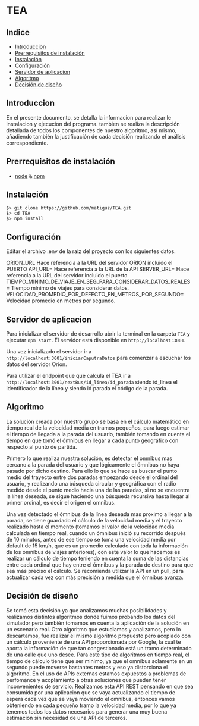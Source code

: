 # TEA

## Indice
* [Introduccion](#introduccion)
* [Prerrequisitos de instalación](#prerrequisitos)
* [Instalación](#instalación)
* [Configuración](#configuración)
* [Servidor de aplicacion](#servidor-aplicacion)
* [Algoritmo](#algoritmo)
* [Decisión de diseño](#decision-de-diseño)



## Introduccion

En el presente documento, se detalla la informacion para realizar le instalacion y ejecucion del programa. tambien se realiza la descripción detallada de todos los componentes de nuestro algoritmo, así mismo, añadiendo también la justificación de cada decisión realizando el análisis correspondiente.

## Prerrequisitos de instalación

* [node](https://nodejs.org/) & [npm](https://www.npmjs.com/#getting-started)

## Instalación

```
$> git clone https://github.com/matiguz/TEA.git
$> cd TEA
$> npm install
```

## Configuración

Editar el archivo .env de la raiz del proyecto con los siguientes datos.

ORION_URL Hace referencia a la URL del servidor ORION incluido el PUERTO
API_URL= Hace referencia a la URL de la API
SERVER_URL= Hace referencia a la URL del servidor incluido el puerto
TIEMPO_MINIMO_DE_VIAJE_EN_SEG_PARA_CONSIDERAR_DATOS_REALES= Tiempo mínimo de viajes para considerar datos.
VELOCIDAD_PROMEDIO_POR_DEFECTO_EN_METROS_POR_SEGUNDO= Velocidad promedio en metros por segundo.

## Servidor de aplicacion

Para inicializar el servidor de desarrollo abrir la terminal en la carpeta `TEA`  y ejecutar `npm start`. El servidor está disponible en `http://localhost:3001`.

Una vez inicializado el servidor ir a `http://localhost:3001/iniciarCaputraDatos` para comenzar a escuchar los datos del servidor Orion.

Para utilizar el endpoint que que calcula el TEA ir a `http://localhost:3001/nextBus/id_linea/id_parada` siendo id_linea el identificador de la línea y siendo id parada el código de la parada.

## Algoritmo

La solución creada por nuestro grupo se basa en el cálculo matemático en tiempo real de la velocidad media en tramos pequeños, para luego estimar el tiempo de llegada a la parada del usuario, también tomando en cuenta el tiempo en que tomó el ómnibus en llegar a cada punto geográfico con respecto al punto de partida.

Primero lo que realiza nuestra solución, es detectar el omnibus mas cercano a la parada del usuario y que lógicamente el ómnibus no haya pasado por dicho destino. Para ello lo que se hace es buscar el punto medio del trayecto entre dos paradas empezando desde el ordinal del usuario, y realizando una búsqueda circular y geográfica con el radio medido desde el punto medio hacia una de las paradas, si no se encuentra la línea deseada, se sigue haciendo una búsqueda recursiva hasta llegar al primer ordinal, es decir el origen el omnibus.

Una vez detectado el ómnibus de la línea deseada mas proximo a llegar a la parada, se tiene guardado el cálculo de la velocidad media y el trayecto realizado hasta el momento (tomamos el valor de la velocidad media calculada en tiempo real, cuando un ómnibus inició su recorrido después de 10 minutos, antes de ese tiempo se toma una velocidad media por default de 15 km/h, que es un promedio calculado con toda la información de los ómnibus de viajes anteriores), con este valor lo que hacemos es realizar un cálculo de tiempo teniendo en cuenta la suma de las distancias entre cada ordinal que hay entre el ómnibus y la parada de destino para que sea más preciso el cálculo. Se recomienda utilizar la API en un pull, para actualizar cada vez con más precisión a medida que el ómnibus avanza.

## Decisión de diseño

Se tomó esta decisión ya que analizamos muchas posibilidades y realizamos distintos algoritmos donde fuimos probando los datos del simulador pero también tomamos en cuenta la aplicación de la solución en un escenario real.
Otro algoritmo que estudiamos y analizamos, pero lo descartamos, fue realizar el mismo algoritmo propuesto pero acoplado con un cálculo proveniente de una API proporcionada por Google, la cual te aporta la información de que tan congestionado está un tramo determinado de una calle que uno desee.
Para este tipo de algoritmos en tiempo real, el tiempo de cálculo tiene que ser minimo, ya que el omnibus solamente en un segundo puede moverse bastantes metros y eso ya distorciona el algoritmo. En el uso de APIs externas estamos expuestos a problemas de perfomance y acoplamiento a otras soluciones que pueden tener inconvenientes de servicio.
Realizamos esta API REST pensando en que sea consumida por una aplicacion que se vaya actualizando el tiempo de espera cada vez que se vaya moviendo el omnibus, entonces vamos obteniendo en cada pequeño tramo la velocidad media, por lo que ya tenemos todos los datos necesarios para generar una muy buena estimacion sin necesidad de una API de terceros.



